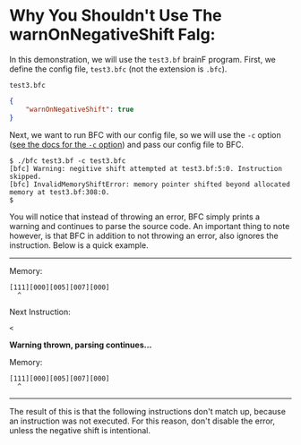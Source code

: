 # Why You Shouldn't Use The warnOnNegativeShift Falg:

In this demonstration, we will use the `test3.bf` brainF program. First, we define the config file, `test3.bfc` (not the extension is `.bfc`).

`test3.bfc`
```json
{
	"warnOnNegativeShift": true
}
```

Next, we want to run BFC with our config file, so we will use the `-c` option ([see the docs for the `-c` option](</BFC/options>)) and pass our config file to BFC.

```
$ ./bfc test3.bf -c test3.bfc
[bfc] Warning: negitive shift attempted at test3.bf:5:0. Instruction skipped.
[bfc] InvalidMemoryShiftError: memory pointer shifted beyond allocated memory at test3.bf:308:0.
$ 
```

You will notice that instead of throwing an error, BFC simply prints a warning and continues to parse the source code. An important thing to note however, is that BFC in addition to not throwing an error, also ignores the instruction. Below is a quick example.

---

Memory:

```
[111][000][005][007][000]
  ^  
```

Next Instruction:

`<`

**Warning thrown, parsing continues...**

Memory:

```
[111][000][005][007][000]
  ^  
```

---

The result of this is that the following instructions don't match up, because an instruction was not executed. For this reason, don't disable the error, unless the negative shift is intentional.